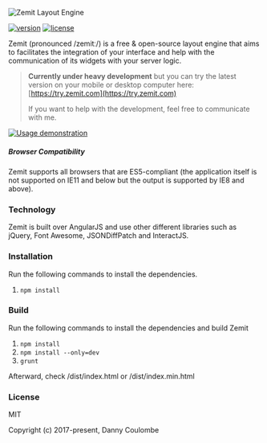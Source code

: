 ![Zemit Layout Engine](https://www.zemit.com/logo.png?raw=true "Zemit Layout Engine")

[![version](https://img.shields.io/npm/v/zemit-layout-engine.svg)](https://www.npmjs.com/package/zemit-layout-engine)
[![license](https://img.shields.io/npm/l/express.svg)](https://www.npmjs.com/package/zemit-layout-engine)

Zemit \(pronounced /zemitː/\) is a free & open-source layout engine that aims to facilitates the integration of your interface and help with the communication of its widgets with your server logic.

> **Currently under heavy development** but you can try the latest version on your mobile or desktop computer here: [https://try.zemit.com](https://try.zemit.com)
>
> If you want to help with the development, feel free to communicate with me.

[![Usage demonstration](https://j.gifs.com/RoMqv0.gif)](https://youtu.be/h5_QVSeduMM)

##### Browser Compatibility

Zemit supports all browsers that are ES5-compliant \(the application itself is not supported on IE11 and below but the output is supported by IE8 and above\).

### Technology

Zemit is built over AngularJS and use other different libraries such as jQuery, Font Awesome, JSONDiffPatch and InteractJS.

### Installation

Run the following commands to install the dependencies.

1. `npm install`

### Build

Run the following commands to install the dependencies and build Zemit

1. `npm install`
2. `npm install --only=dev`
3. `grunt`

Afterward, check /dist/index.html or /dist/index.min.html

### License

MIT

Copyright \(c\) 2017-present, Danny Coulombe
